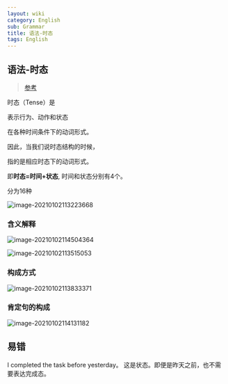```yaml
---
layout: wiki
category: English
sub: Grammar
title: 语法-时态
tags: English
---
```


## 语法-时态

> [参考](https://wenku.baidu.com/view/d553f90b4a7302768e9939af.html)

时态（Tense）是

表示行为、动作和状态

在各种时间条件下的动词形式。

因此，当我们说时态结构的时候，

指的是相应时态下的动词形式。



即**时态=时间+状态**, 时间和状态分别有4个。



分为16种

![image-20210102113223668](https://cdn.jsdelivr.net/gh/mafulong/mdPic@vv1/v1/120.png)

### 含义解释

![image-20210102114504364](https://cdn.jsdelivr.net/gh/mafulong/mdPic@vv1/v1/101.png)

![image-20210102113515053](https://cdn.jsdelivr.net/gh/mafulong/mdPic@vv1/v1/16.png)

### 构成方式

![image-20210102113833371](https://cdn.jsdelivr.net/gh/mafulong/mdPic@vv2/v2/43.png)

### 肯定句的构成

![image-20210102114131182](https://cdn.jsdelivr.net/gh/mafulong/mdPic@vv2/v2/25.png)

## 易错

I completed the task before yesterday。 这是状态。即便是昨天之前，也不需要表达完成态。